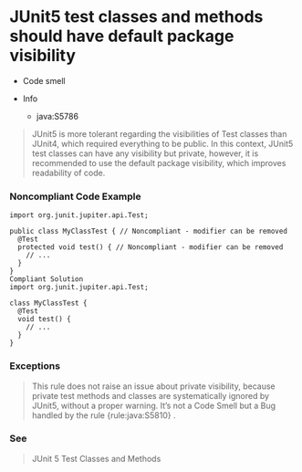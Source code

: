 # JUnit5 test classes and methods should have default package visibility
 
* Code smell
 
* Info
  * java:S5786
 
> JUnit5 is more tolerant regarding the visibilities of Test classes than JUnit4, which required everything to be public.
In this context, JUnit5 test classes can have any visibility but private, however, it is recommended to use the default package visibility, which improves readability of code.

### Noncompliant Code Example
```
import org.junit.jupiter.api.Test;

public class MyClassTest { // Noncompliant - modifier can be removed
  @Test
  protected void test() { // Noncompliant - modifier can be removed
    // ...
  }
}
Compliant Solution
import org.junit.jupiter.api.Test;

class MyClassTest {
  @Test
  void test() {
    // ...
  }
}
```

### Exceptions
>This rule does not raise an issue about private visibility, because private test methods and classes are systematically ignored by JUnit5, without a proper warning. It’s not a Code Smell but a Bug handled by the rule {rule:java:S5810} .
### See
>JUnit 5 Test Classes and Methods
